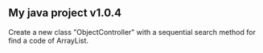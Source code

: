## My java project v1.0.4

Create a new class "ObjectController" with a sequential search method for find a code of ArrayList.

